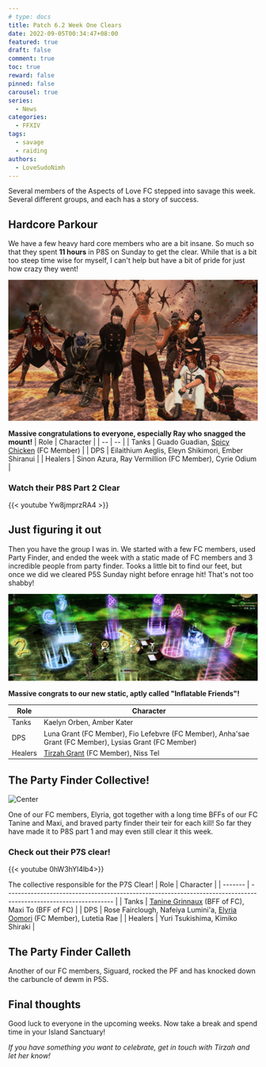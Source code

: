 ```yaml
---
# type: docs
title: Patch 6.2 Week One Clears
date: 2022-09-05T00:34:47+08:00
featured: true
draft: false
comment: true
toc: true
reward: false
pinned: false
carousel: true
series:
  - News
categories:
  - FFXIV
tags:
  - savage
  - raiding
authors:
  - LoveSudoNimh
---
```


Several members of the Aspects of Love FC stepped into savage this week. Several different groups, and each has a story of success.

<!--more-->

## Hardcore Parkour

We have a few heavy hard core members who are a bit insane. So much so that they spent **11 hours** in P8S on Sunday to get the clear. While that is a bit too steep time wise for myself, I can't help but have a bit of pride for just how crazy they went!

![Center](p8savageclear-groupshot.png)

**Massive congratulations to everyone, especially Ray who snagged the mount!**
| Role | Character |
| -- | -- |
| Tanks | Guado Guadian, [Spicy Chicken](https://www.twitch.tv/neekoputkin) (FC Member) |
| DPS | Eilaithium Aeglis, Eleyn Shikimori, Ember Shiranui |
| Healers | Sinon Azura, Ray Vermillion (FC Member), Cyrie Odium |

### Watch their P8S Part 2 Clear

{{< youtube Yw8jmprzRA4 >}}

## Just figuring it out

Then you have the group I was in. We started with a few FC members, used Party Finder, and ended the week with a static made of FC members and 3 incredible people from party finder. Tooks a little bit to find our feet, but once we did we cleared P5S Sunday night before enrage hit! That's not too shabby!

![Center](week-one-clears.png)

**Massive congrats to our new static, aptly called "Inflatable Friends"!**

| Role    | Character                                                                                              |
| ------- | ------------------------------------------------------------------------------------------------------ |
| Tanks   | Kaelyn Orben, Amber Kater                                                                              |
| DPS     | Luna Grant (FC Member), Fio Lefebvre (FC Member), Anha'sae Grant (FC Member), Lysias Grant (FC Member) |
| Healers | [Tirzah Grant](https://www.twitch.tv/lovesudonimh) (FC Member), Niss Tel                               |

## The Party Finder Collective!

![Center](elyp7clear.png)

One of our FC members, Elyria, got together with a long time BFFs of our FC Tanine and Maxi, and braved party finder their teir for each kill! So far they have made it to P8S part 1 and may even still clear it this week.

### Check out their P7S clear!

{{< youtube 0hW3hYl4lb4>}}

The collective responsible for the P7S Clear!
| Role | Character |
| ------- | ---------------------------------------------------------------------------------------------------------------- |
| Tanks | [Tanine Grinnaux](https://www.twitch.tv/tanine_grinnaux) (BFF of FC), Maxi To (BFF of FC) |
| DPS | Rose Fairclough, Nafeiya Lumini'a, [Elyria Oomori](https://www.twitch.tv/elyria_oomori) (FC Member), Lutetia Rae |
| Healers | Yuri Tsukishima, Kimiko Shiraki |

## The Party Finder Calleth

Another of our FC members, Siguard, rocked the PF and has knocked down the carbuncle of dewm in P5S.

## Final thoughts

Good luck to everyone in the upcoming weeks. Now take a break and spend time in your Island Sanctuary!

_If you have something you want to celebrate, get in touch with Tirzah and let her know!_
